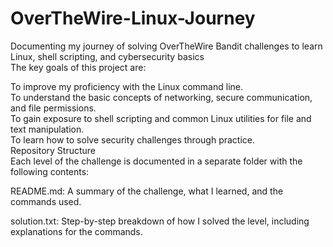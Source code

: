 # OverTheWire-Linux-Journey
Documenting my journey of solving OverTheWire Bandit challenges to learn Linux, shell scripting, and cybersecurity basics
<br>
The key goals of this project are:
<br>

To improve my proficiency with the Linux command line.
<br>
To understand the basic concepts of networking, secure communication, and file permissions.
<br>
To gain exposure to shell scripting and common Linux utilities for file and text manipulation.
<br>
To learn how to solve security challenges through practice.
<br>
Repository Structure
<br>
Each level of the challenge is documented in a separate folder with the following contents:
<br>

README.md: A summary of the challenge, what I learned, and the commands used.
<br>

solution.txt: Step-by-step breakdown of how I solved the level, including explanations for the commands.
